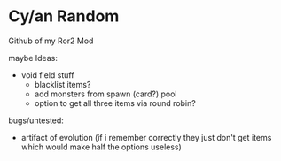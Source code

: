 # Cy/an Random

Github of my Ror2 Mod

maybe Ideas:
- void field stuff
    - blacklist items?
    - add monsters from spawn (card?) pool
    - option to get all three items via round robin?

bugs/untested:
- artifact of evolution (if i remember correctly they just don't get items which would make half the options useless)